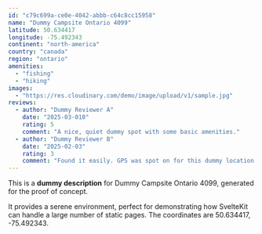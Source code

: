 ```yaml
---
id: "c79c699a-ce0e-4042-abbb-c64c8cc15958"
name: "Dummy Campsite Ontario 4099"
latitude: 50.634417
longitude: -75.492343
continent: "north-america"
country: "canada"
region: "ontario"
amenities:
  - "fishing"
  - "hiking"
images:
  - "https://res.cloudinary.com/demo/image/upload/v1/sample.jpg"
reviews:
  - author: "Dummy Reviewer A"
    date: "2025-03-010"
    rating: 5
    comment: "A nice, quiet dummy spot with some basic amenities."
  - author: "Dummy Reviewer B"
    date: "2025-02-03"
    rating: 3
    comment: "Found it easily. GPS was spot on for this dummy location."
---
```


This is a **dummy description** for Dummy Campsite Ontario 4099, generated for the proof of concept.

It provides a serene environment, perfect for demonstrating how SvelteKit can handle a large number of static pages. The coordinates are 50.634417, -75.492343.
